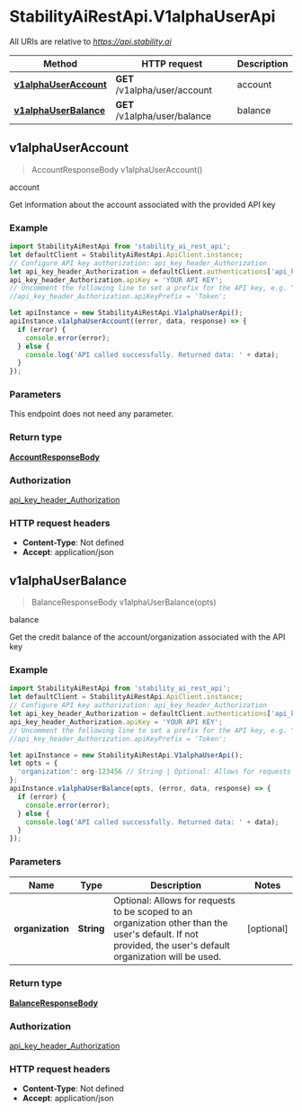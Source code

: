 # StabilityAiRestApi.V1alphaUserApi

All URIs are relative to *https://api.stability.ai*

Method | HTTP request | Description
------------- | ------------- | -------------
[**v1alphaUserAccount**](V1alphaUserApi.md#v1alphaUserAccount) | **GET** /v1alpha/user/account | account
[**v1alphaUserBalance**](V1alphaUserApi.md#v1alphaUserBalance) | **GET** /v1alpha/user/balance | balance



## v1alphaUserAccount

> AccountResponseBody v1alphaUserAccount()

account

Get information about the account associated with the provided API key

### Example

```javascript
import StabilityAiRestApi from 'stability_ai_rest_api';
let defaultClient = StabilityAiRestApi.ApiClient.instance;
// Configure API key authorization: api_key_header_Authorization
let api_key_header_Authorization = defaultClient.authentications['api_key_header_Authorization'];
api_key_header_Authorization.apiKey = 'YOUR API KEY';
// Uncomment the following line to set a prefix for the API key, e.g. "Token" (defaults to null)
//api_key_header_Authorization.apiKeyPrefix = 'Token';

let apiInstance = new StabilityAiRestApi.V1alphaUserApi();
apiInstance.v1alphaUserAccount((error, data, response) => {
  if (error) {
    console.error(error);
  } else {
    console.log('API called successfully. Returned data: ' + data);
  }
});
```

### Parameters

This endpoint does not need any parameter.

### Return type

[**AccountResponseBody**](AccountResponseBody.md)

### Authorization

[api_key_header_Authorization](../README.md#api_key_header_Authorization)

### HTTP request headers

- **Content-Type**: Not defined
- **Accept**: application/json


## v1alphaUserBalance

> BalanceResponseBody v1alphaUserBalance(opts)

balance

Get the credit balance of the account/organization associated with the API key

### Example

```javascript
import StabilityAiRestApi from 'stability_ai_rest_api';
let defaultClient = StabilityAiRestApi.ApiClient.instance;
// Configure API key authorization: api_key_header_Authorization
let api_key_header_Authorization = defaultClient.authentications['api_key_header_Authorization'];
api_key_header_Authorization.apiKey = 'YOUR API KEY';
// Uncomment the following line to set a prefix for the API key, e.g. "Token" (defaults to null)
//api_key_header_Authorization.apiKeyPrefix = 'Token';

let apiInstance = new StabilityAiRestApi.V1alphaUserApi();
let opts = {
  'organization': org-123456 // String | Optional: Allows for requests to be scoped to an organization other than the user's default.  If not provided, the user's default organization will be used.
};
apiInstance.v1alphaUserBalance(opts, (error, data, response) => {
  if (error) {
    console.error(error);
  } else {
    console.log('API called successfully. Returned data: ' + data);
  }
});
```

### Parameters


Name | Type | Description  | Notes
------------- | ------------- | ------------- | -------------
 **organization** | **String**| Optional: Allows for requests to be scoped to an organization other than the user&#39;s default.  If not provided, the user&#39;s default organization will be used. | [optional] 

### Return type

[**BalanceResponseBody**](BalanceResponseBody.md)

### Authorization

[api_key_header_Authorization](../README.md#api_key_header_Authorization)

### HTTP request headers

- **Content-Type**: Not defined
- **Accept**: application/json

